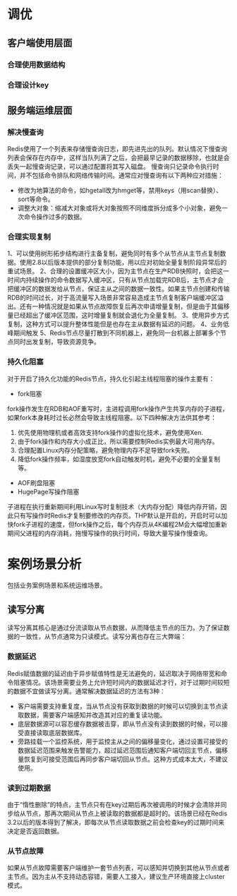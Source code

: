 
# 调优
## 客户端使用层面
### 合理使用数据结构
### 合理设计key


## 服务端运维层面
### 解决慢查询
Redis使用了一个列表来存储慢查询日志，即先进先出的队列。默认情况下慢查询列表会保存在内存中，这样当队列满了之后，会把最早记录的数据移除，也就是会丢失一起慢查询记录，可以通过配置将其写入磁盘。
慢查询只记录命令执行时间，并不包括命令排队和网络传输时间。通常应对慢查询有以下两种应对措施：

- 修改为地算法的命令，如hgetall改为hmget等，禁用keys（用scan替换）、sort等命令。
- 调整大对象：缩减大对象或将大对象按照不同维度拆分成多个小对象，避免一次命令操作过多的数据。



### 合理实现复制
1、可以使用树形拓步结构进行主备复制，避免同时有多个从节点从主节点复制数据。使用2.8以后版本提供的部分复制功能，用以应对初始全量复制阶段异常后的重试场景。
2、合理的设置缓冲区大小，因为主节点在生产RDB快照时，会把这一时间内持续操作的命令数据写入缓冲区，只有从节点加载完RDB后，主节点才会把缓冲区的数据发给从节点，保证主从之间的数据一致性。如果主节点创建和传输RDB的时间过长，对于高流量写入场景非常容易造成主节点复制客户端缓冲区溢出。还有一种情况就是如果从节点故障恢复后再次申请增量复制，但是由于其偏移量已经超出了缓冲区范围，这时增量复制就会退化为全量复制。
3、使用异步方式复制，这种方式可以提升整体性能但是也存在主从数据有延迟的问题。
4、业务低峰期间触发
5、Redis节点尽量打散到不同机器上，避免同一台机器上部署多个节点同时出发复制，导致资源竞争。
### 持久化阻塞
对于开启了持久化功能的Redis节点，持久化引起主线程阻塞的操作主要有：

- fork阻塞

fork操作发生在RDB和AOF重写时，主进程调用fork操作产生共享内存的子进程，如果fork本身耗时过长必然会导致主线程阻塞。以下四种解决方法供其参考：

1. 优先使用物理机或者高效支持fork操作的虚拟化技术，避免使用Xen.
1. 由于fork操作和内存大小成正比，所以需要控制Redis实例最大可用内存。
1. 合理配置Linux内存分配策略，避免物理内存不足导致fork失败。
1. 降低fork操作频率，如湿度放宽fork自动触发时机，避免不必要的全量复制等。
- AOF刷盘阻塞
- HugePage写操作阻塞

子进程在执行重新期间利用Linux写时复制技术（大内存分配）降低内存开销，因此只有写操作时Redis才复制要修改的内存页。THP默认是开启的，开启时可以加快fork子进程的速度，但fork操作之后，每个内存页从4K编程2M会大幅增加重新期间父进程的内存消耗，拖慢写操作的执行时间，导致大量写操作慢查询。
# 案例场景分析
包括业务案例场景和系统运维场景。
## 读写分离
读写分离其核心是通过分流读取从节点数据，从而降低主节点的压力。为了保证数据的一致性，从节点通常为只读模式。读写分离也存在三大弊端：
### 数据延迟
Redis赋值数据的延迟由于异步赋值特性是无法避免的，延迟取决于网络带宽和命令阻塞情况。该场景需要业务上允许短时间内的数据延迟才行，对于过期时间较短的数据不宜做读写分离。通常解决数据延迟的方法有3种：

- 客户端需要支持重复度，当从节点没有获取到数据的时候可以切换到主节点读取数据，需要客户端感知并改造其对应的重复读功能。
- 底层数据源可以容忍缓存数据被击穿，即从节点没有读到数据的时候，可以接受直接读取底层数据库。
- 旁路挂载一个监控系统，用于监控主从之间的偏移量变化，通过设置可接受的数据延迟范围来触发告警能力，超过延迟范围后通知客户端切回主节点，偏移量恢复到可接受范围后再同步客户端切回从节点。这种方式成本太大，不建议使用。
### 读到过期数据
由于“惰性删除”的特点，主节点只有在key过期后再次被调用的时候才会清除并同步给从节点，那再次期间从节点上被读取的数据都是超时的。该场景已经在Redis 3.2以后的版本得到了解决，即每次从节点读取数据之前会检查key的过期时间来决定是否返回数据。
### 从节点故障
如果从节点故障需要客户端维护一套节点列表，可以感知并切换到其他从节点或者主节点。因为主从不支持动态容错，需要人工接入，建议生产环境直接上cluster模式。
